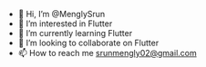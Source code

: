 - 👋 Hi, I’m @MenglySrun
- 👀 I’m interested in Flutter
- 🌱 I’m currently learning Flutter
- 💞️ I’m looking to collaborate on Flutter
- 📫 How to reach me srunmengly02@gmail.com

<!---
MenglySrun/MenglySrun is a ✨ special ✨ repository because its `README.md` (this file) appears on your GitHub profile.
You can click the Preview link to take a look at your changes.
--->
